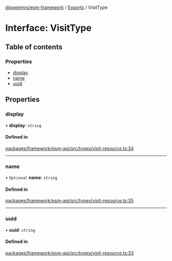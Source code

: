 [@openmrs/esm-framework](../API.md) / [Exports](../modules.md) / VisitType

# Interface: VisitType

## Table of contents

### Properties

- [display](visittype.md#display)
- [name](visittype.md#name)
- [uuid](visittype.md#uuid)

## Properties

### display

• **display**: `string`

#### Defined in

[packages/framework/esm-api/src/types/visit-resource.ts:34](https://github.com/openmrs/openmrs-esm-core/blob/master/packages/framework/esm-api/src/types/visit-resource.ts#L34)

___

### name

• `Optional` **name**: `string`

#### Defined in

[packages/framework/esm-api/src/types/visit-resource.ts:35](https://github.com/openmrs/openmrs-esm-core/blob/master/packages/framework/esm-api/src/types/visit-resource.ts#L35)

___

### uuid

• **uuid**: `string`

#### Defined in

[packages/framework/esm-api/src/types/visit-resource.ts:33](https://github.com/openmrs/openmrs-esm-core/blob/master/packages/framework/esm-api/src/types/visit-resource.ts#L33)
